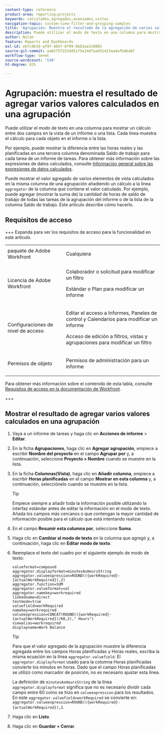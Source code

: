 ```yaml
---
content-type: reference
product-area: reporting;projects
keywords: calculados,agregados,avanzados,vistas
navigation-topic: custom-view-filter-and-grouping-samples
title: 'Agrupación: Muestra el resultado de la agregación de varios valores calculados en una agrupación'
description: Puede utilizar el modo de texto en una columna para mostrar un cálculo entre dos campos en la vista de un informe o una lista. Cada línea muestra el cálculo para cada objeto en el informe o la lista.
author: Nolan
feature: Reports and Dashboards
exl-id: e67c0b10-af9f-4657-8f99-8b63ae3c0865
source-git-commit: aa8275f252dd51f5a14d7aa931423aa4afb4ba8f
workflow-type: tm+mt
source-wordcount: '530'
ht-degree: 82%

---
```


# Agrupación: muestra el resultado de agregar varios valores calculados en una agrupación

<!--Audited: 10/2024-->

Puede utilizar el modo de texto en una columna para mostrar un cálculo entre dos campos en la vista de un informe o una lista. Cada línea muestra el cálculo para cada objeto en el informe o la lista.

Por ejemplo, puede mostrar la diferencia entre las horas reales y las planificadas en una tercera columna denominada Saldo de trabajo para cada tarea de un informe de tareas. Para obtener más información sobre las expresiones de datos calculados, consulte [Información general sobre las expresiones de datos calculados](../../../reports-and-dashboards/reports/calc-cstm-data-reports/calculated-data-expressions.md).

Puede mostrar el valor agregado de varios elementos de vista calculados en la misma columna de una agrupación añadiendo un cálculo a la línea `aggregator` de la columna que contiene el valor calculado. Por ejemplo, puede agregar (mostrar la suma de) la cantidad de horas de saldo de trabajo de todas las tareas de la agrupación del informe o de la lista de la columna Saldo de trabajo. Este artículo describe cómo hacerlo.

## Requisitos de acceso

+++ Expanda para ver los requisitos de acceso para la funcionalidad en este artículo. 

<table style="table-layout:auto"> 
 <col> 
 <col> 
 <tbody> 
  <tr> 
   <td role="rowheader">paquete de Adobe Workfront</td> 
   <td> <p>Cualquiera</p> </td> 
  </tr> 
  <tr> 
   <td role="rowheader">Licencia de Adobe Workfront</td> 
   <td> 
   <p>Colaborador o solicitud para modificar un filtro </p>
   <p>Estándar o Plan para modificar un informe</p>
  </tr> 
  <tr> 
   <td role="rowheader">Configuraciones de nivel de acceso</td> 
   <td> <p>Editar el acceso a Informes, Paneles de control y Calendarios para modificar un informe</p> <p>Acceso de edición a filtros, vistas y agrupaciones para modificar un filtro</p> </td> 
  </tr> 
  <tr> 
   <td role="rowheader">Permisos de objeto</td> 
   <td> <p>Permisos de administración para un informe</p>  </td> 
  </tr> 
 </tbody> 
</table>

Para obtener más información sobre el contenido de esta tabla, consulte [Requisitos de acceso en la documentación de Workfront](/help/quicksilver/administration-and-setup/add-users/access-levels-and-object-permissions/access-level-requirements-in-documentation.md).

+++

## Mostrar el resultado de agregar varios valores calculados en una agrupación

1. Vaya a un informe de tareas y haga clic en **Acciones de informe** > **Editar**.
1. En la ficha **Agrupaciones**, haga clic en **Agregar agrupación**, empiece a escribir **Nombre del proyecto** en el campo **Agrupar por** y, a continuación, seleccione **Proyecto > Nombre** cuando se muestre en la lista.

1. En la ficha **Columnas(Vista)**, haga clic en **Añadir columna**, empiece a escribir **Horas planificadas** en el campo **Mostrar en esta columna** y, a continuación, selecciónelo cuando se muestre en la lista.

   >[!TIP]
   >
   >Empiece siempre a añadir toda la información posible utilizando la interfaz estándar antes de editar la información en el modo de texto. Añada los campos más cercanos o que contengan la mayor cantidad de información posible para el cálculo que está intentando realizar.

1. En el campo **Resumir esta columna por**, seleccione **Suma**.
1. Haga clic en **Cambiar al modo de texto** en la columna que agregó y, a continuación, haga clic en **Editar modo de texto**.
1. Reemplace el texto del cuadro por el siguiente ejemplo de modo de texto:

   ```
   valueformat=compound
   aggregator.displayformat=minutesAsHoursString
   aggregator.valueexpression=ROUND(({workRequired}-{actualWorkRequired}),2)
   aggregator.function=SUM
   aggregator.valueformat=val
   aggregator.namekey=workrequired
   linkedname=direct
   textmode=true
   valuefield=workRequired
   namekey=workrequired
   valueexpression=CONCAT(ROUND(({workRequired}-{actualWorkRequired})/60,2)," Hours") 
   viewalias=workrequired 
   displayname=Work Balance
   ```

   >[!TIP]
   >
   >Para que el valor agregado de la agrupación muestre la diferencia agregada entre los campos Horas planificadas y Horas reales, escriba la misma ecuación en la línea `aggregator.valuefield`. El `aggregator.displayformat` usado para la columna Horas planificadas convierte los minutos en horas. Dado que el campo Horas planificadas se utilizó como marcador de posición, no es necesario ajustar esta línea.
   >
   >
   >La definición de `minutesAsHoursString` de la línea `aggregator.displayformat` significa que no es necesario dividir cada campo entre 60 como se hizo en `valueexpression` para los resultados. En este `aggregator.valuefield=workRequired` se convierte en: `aggregator.valueexpression=ROUND(({workRequired}-{actualWorkRequired}),2`.
1. Haga clic en **Listo**.
1. Haga clic en **Guardar + Cerrar**.
